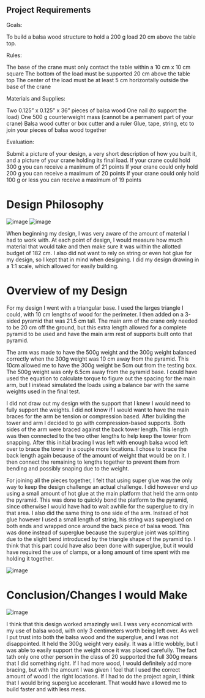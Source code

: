 ## Project Requirements 

Goals:

To build a balsa wood structure to hold a 200 g load 20 cm above the table top.

Rules:

   The base of the crane must only contact the table within a 10 cm x 10 cm square
   The bottom of the load must be supported 20 cm above the table top
   The center of the load must be at least 5 cm horizontally outside the base of the crane
   
Materials and Supplies:

   Two 0.125” x 0.125” x 36” pieces of balsa wood
    One nail (to support the load)
    One 500 g counterweight mass (cannot be a permanent part of your crane)
    Balsa wood cutter or box cutter and a ruler
    Glue, tape, string, etc to join your pieces of balsa wood together
    
Evaluation: 

Submit a picture of your design, a very short description of how you built it, and a picture of your crane holding its final load.
If your crane could hold 300 g you can receive a maximum of 21 points
If your crane could only hold 200 g you can receive a maximum of 20 points
If your crane could only hold 100 g or less you can receive a maximum of 19 points









# Design Philosophy
![image](https://user-images.githubusercontent.com/72219191/132448673-61fef217-25c6-449e-ac02-8b460a742a02.png)
![image](https://user-images.githubusercontent.com/72219191/132448688-4f20c490-c235-414e-b3b4-223dad7ea4ca.png)

When beginning my design, I was very aware of the amount of material I had to work with. At each point of design, I would measure how much material that would take and then make sure it was within the allotted budget of 182 cm. I also did not want to rely on string or even hot glue for my design, so I kept that in mind when designing. I did my design drawing in a 1:1 scale, which allowed for easily building. 
        
# Overview of my Design 

For my design I went with a triangular base. I used the larges triangle I could, with 10 cm lengths of wood for the perimeter. I then added on a 3-sided pyramid that was 21.5 cm tall. The main arm of the crane only needed to be 20 cm off the ground, but this extra length allowed for a complete pyramid to be used and have the main arm rest of supports built onto that pyramid. 
        
The arm was made to have the 500g weight and the 300g weight balanced correctly when the 300g weight was 10 cm away from the pyramid. This 10cm allowed me to have the 300g weight be 5cm out from the testing box. The 500g weight was only 6.5cm away from the pyramid base. I could have used the equation to calculate torque to figure out the spacing for the main arm, but I instead simulated the loads using a balance bar with the same weights used in the final test. 
  
I did not draw out my design with the support that I knew I would need to fully support the weights. I did not know if I would want to have the main braces for the arm be tension or compression based. After building the tower and arm I decided to go with compression-based supports. Both sides of the arm were braced against the back tower length. This length was then connected to the two other lengths to help keep the tower from snapping. After this initial bracing I was left with enough balsa wood left over to brace the tower in a couple more locations. I chose to brace the back length again because of the amount of weight that would be on it. I then connect the remaining to lengths together to prevent them from bending and possibly snaping due to the weight. 

For joining all the pieces together, I felt that using super glue was the only way to keep the design challenge an actual challenge. I did however end up using a small amount of hot glue at the main platform that held the arm onto the pyramid. This was done to quickly bond the platform to the pyramid, since otherwise I would have had to wait awhile for the superglue to dry in that area. I also did the same thing to one side of the arm. Instead of hot glue however I used a small length of string, his string was superglued on both ends and wrapped once around the back piece of balsa wood. This was done instead of superglue because the superglue joint was splitting due to the slight bend introduced by the triangle shape of the pyramid tip. I think that this part could have also been done with superglue, but it would have required the use of clamps, or a long amount of time spent with me holding it together. 

![image](https://user-images.githubusercontent.com/72219191/132448699-fa0a9717-dad9-4f53-87aa-c8f0bbefdc17.png)
       
# Conclusion/Changes I would Make
![image](https://user-images.githubusercontent.com/72219191/132448709-21d620e7-c05c-45d4-950c-9d968bde6509.png)

I think that this design worked amazingly well. I was very economical with my use of balsa wood, with only 3 centimeters worth being left over. As well I put trust into both the balsa wood and the superglue, and I was not disappointed. It held the 300g weight very easily. It was a little wobbly, but I was able to easily support the weight once it was placed carefully. The fact tath only one other person in the class of 20 supported the full 300g means that I did something right. If I had more wood, I would definitely add more bracing, but with the amount I was given I feel that I used the correct amount of wood I the right locations. If I had to do the project again, I think that I would bring superglue accelerant. That would have allowed me to build faster and with less mess. 
	
	
